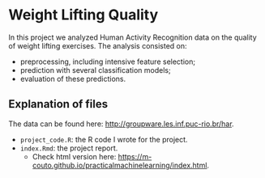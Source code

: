 # Weight Lifting Quality

In this project we analyzed Human Activity Recognition data on the quality of weight lifting exercises. The analysis consisted on:
  - preprocessing, including intensive feature selection;
  - prediction with several classification models;
  - evaluation of these predictions.


## Explanation of files

The data can be found here: http://groupware.les.inf.puc-rio.br/har.

- `project_code.R`: the R code I wrote for the project.
- `index.Rmd`: the project report.
  - Check html version here: https://m-couto.github.io/practicalmachinelearning/index.html.
